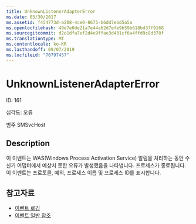 ```yaml
---
title: UnknownListenerAdapterError
ms.date: 03/30/2017
ms.assetid: f454773d-a208-4ce0-8675-b6dd7ebd5a5a
ms.openlocfilehash: 49e7e0de21a7e44a62d7efe9b59b618bd37f9168
ms.sourcegitcommit: d2e1dfa7ef2d4e9ffae3d431cf6a4ffd9c8d378f
ms.translationtype: MT
ms.contentlocale: ko-KR
ms.lasthandoff: 09/07/2019
ms.locfileid: "70797457"
---
```

# <a name="unknownlisteneradaptererror"></a>UnknownListenerAdapterError
ID: 161  
  
 심각도: 오류  
  
 범주 SMSvcHost  
  
## <a name="description"></a>Description  
 이 이벤트는 WAS(Windows Process Activation Service) 알림을 처리하는 동안 수신기 어댑터에서 예상치 못한 오류가 발생했음을 나타냅니다. 프로세스가 종료됩니다. 이 이벤트는 프로토콜, 예외, 프로세스 이름 및 프로세스 ID를 표시합니다.  
  
## <a name="see-also"></a>참고자료

- [이벤트 로깅](index.md)
- [이벤트 일반 참조](events-general-reference.md)
